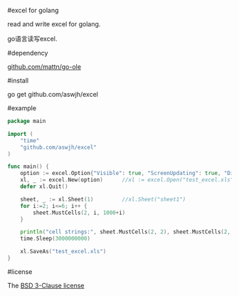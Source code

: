 ﻿#excel for golang

read and write excel for golang.

go语言读写excel.

#dependency

[github.com/mattn/go-ole][ole]

#install

go get github.com/aswjh/excel

#example
``` go
package main

import (
	"time"
	"github.com/aswjh/excel"
)

func main() {
	option := excel.Option{"Visible": true, "ScreenUpdating": true, "DisplayAlerts": true}
	xl, _ := excel.New(option)      //xl := excel.Open("test_excel.xls", option)
	defer xl.Quit()

	sheet, _ := xl.Sheet(1)         //xl.Sheet("sheet1")
	for i:=2; i<=6; i++ {
		sheet.MustCells(2, i, 1000+i)
	}

	println("cell strings:", sheet.MustCells(2, 2), sheet.MustCells(2, 3))
	time.Sleep(3000000000)

	xl.SaveAs("test_excel.xls")
}

```

#license

The [BSD 3-Clause license][bsd]

[ole]: http://github.com/mattn/go-ole
[bsd]: http://opensource.org/licenses/BSD-3-Clause

